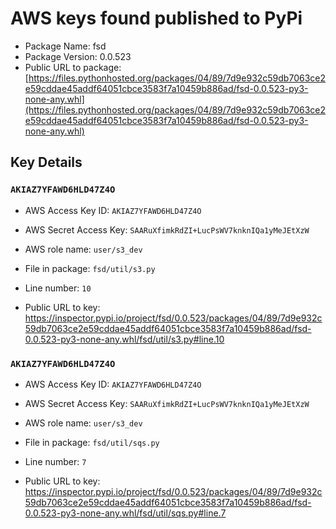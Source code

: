 # AWS keys found published to PyPi

* Package Name: fsd
* Package Version: 0.0.523
* Public URL to package: [https://files.pythonhosted.org/packages/04/89/7d9e932c59db7063ce2e59cddae45addf64051cbce3583f7a10459b886ad/fsd-0.0.523-py3-none-any.whl](https://files.pythonhosted.org/packages/04/89/7d9e932c59db7063ce2e59cddae45addf64051cbce3583f7a10459b886ad/fsd-0.0.523-py3-none-any.whl)

## Key Details

### `AKIAZ7YFAWD6HLD47Z4O`

* AWS Access Key ID: `AKIAZ7YFAWD6HLD47Z4O`
* AWS Secret Access Key: `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` 
* AWS role name: `user/s3_dev`
* File in package: `fsd/util/s3.py`
* Line number: `10`

* Public URL to key: https://inspector.pypi.io/project/fsd/0.0.523/packages/04/89/7d9e932c59db7063ce2e59cddae45addf64051cbce3583f7a10459b886ad/fsd-0.0.523-py3-none-any.whl/fsd/util/s3.py#line.10



### `AKIAZ7YFAWD6HLD47Z4O`

* AWS Access Key ID: `AKIAZ7YFAWD6HLD47Z4O`
* AWS Secret Access Key: `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` 
* AWS role name: `user/s3_dev`
* File in package: `fsd/util/sqs.py`
* Line number: `7`

* Public URL to key: https://inspector.pypi.io/project/fsd/0.0.523/packages/04/89/7d9e932c59db7063ce2e59cddae45addf64051cbce3583f7a10459b886ad/fsd-0.0.523-py3-none-any.whl/fsd/util/sqs.py#line.7


